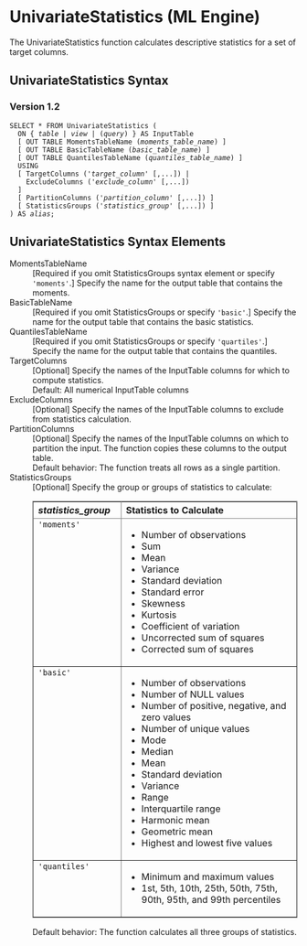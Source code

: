 <div class="nested0" aria-labelledby="ariaid-title1" topicindex="1" topicid="ulp1514493205765" id="ulp1514493205765"><h1 class="title topictitle1" id="ariaid-title1">UnivariateStatistics (ML Engine)</h1><div class="body conbody"><div class="section" id="ulp1514493205765__section_N10011_N1000E_N10001">
<p class="p">The UnivariateStatistics function calculates descriptive statistics for a set of target columns.</p></div></div><div class="topic reference nested1" aria-labelledby="ariaid-title2" topicindex="2" topicid="qiy1514493216143" xml:lang="en-us" lang="en-us" id="qiy1514493216143">
<h2 class="title topictitle2" id="ariaid-title2">UnivariateStatistics Syntax</h2><div class="body refbody"><div class="section" id="qiy1514493216143__section_N10011_N1000E_N10001">
<h3 class="title sectiontitle">Version <span>1.2</span></h3><pre class="pre codeblock" xml:space="preserve"><code>SELECT * FROM UnivariateStatistics (
  <span>ON { <var class="keyword varname">table</var> | <var class="keyword varname">view</var> | (<var class="keyword varname">query</var>) }</span> AS InputTable
  [ OUT TABLE MomentsTableName (<var class="keyword varname">moments_table_name</var>) ]
  [ OUT TABLE BasicTableName (<var class="keyword varname">basic_table_name</var>) ]
  [ OUT TABLE QuantilesTableName (<var class="keyword varname">quantiles_table_name</var>) ]
  USING
  [ TargetColumns ('<var class="keyword varname">target_column</var>' [,...]) |
    ExcludeColumns ('<var class="keyword varname">exclude_column</var>' [,...])
  ]
  [ PartitionColumns ('<var class="keyword varname">partition_column</var>' [,...]) ]
  [ StatisticsGroups ('<var class="keyword varname">statistics_group</var>' [,...]) ]
) AS <var class="keyword varname">alias</var>;
</code></pre></div></div></div><div class="topic reference nested1" aria-labelledby="ariaid-title3" topicindex="3" topicid="mtu1514493208025" xml:lang="en-us" lang="en-us" id="mtu1514493208025">
<h2 class="title topictitle2" id="ariaid-title3">UnivariateStatistics Syntax Elements</h2><div class="body refbody"><div class="section" id="mtu1514493208025__section_N10011_N1000E_N10001"><dl class="dl parml"><dt class="dt pt dlterm">MomentsTableName</dt><dd class="dd pd">[Required if you omit StatisticsGroups syntax element or specify <code class="ph codeph">'moments'</code>.] Specify the name for the output table that contains the moments.</dd><dt class="dt pt dlterm">BasicTableName</dt><dd class="dd pd">[Required if you omit StatisticsGroups or specify <code class="ph codeph">'basic'</code>.] Specify the name for the output table that contains the basic statistics.</dd><dt class="dt pt dlterm">QuantilesTableName</dt><dd class="dd pd">[Required if you omit StatisticsGroups or specify <code class="ph codeph">'quartiles'</code>.] Specify the name for the output table that contains the quantiles.</dd><dt class="dt pt dlterm">TargetColumns</dt><dd class="dd pd">[Optional] Specify the names of the InputTable columns for which to compute statistics.</dd><dd class="dd pd ddexpand">Default: All numerical InputTable columns</dd><dt class="dt pt dlterm">ExcludeColumns</dt><dd class="dd pd">[Optional] Specify the names of the InputTable columns to exclude from statistics calculation.</dd><dt class="dt pt dlterm">PartitionColumns</dt><dd class="dd pd">[Optional] Specify the names of the InputTable columns on which to partition the input. The function copies these columns to the output table.</dd><dd class="dd pd ddexpand">Default behavior: The function treats all rows as a single partition.</dd><dt class="dt pt dlterm">StatisticsGroups</dt><dd class="dd pd">[Optional] Specify the group or groups of statistics to calculate:
<div class="tablenoborder"><table cellpadding="4" cellspacing="0" summary="" id="mtu1514493208025__table_mgl_snr_tcb" class="table" frame="border" border="1" rules="all"><div class="caption"></div><colgroup span="1"><col style="width:33.33333333333333%" span="1"></col><col style="width:66.66666666666666%" span="1"></col></colgroup><thead class="thead" style="text-align:left;"><tr class="row"><th class="entry cellrowborder" style="vertical-align:top;" id="d25550e168" rowspan="1" colspan="1"><var class="keyword varname">statistics_group</var></th><th class="entry cellrowborder" style="vertical-align:top;" id="d25550e171" rowspan="1" colspan="1">Statistics to Calculate</th></tr></thead><tbody class="tbody"><tr class="row"><td class="entry cellrowborder" style="vertical-align:top;" headers="d25550e168" rowspan="1" colspan="1"><code class="ph codeph">'moments'</code></td><td class="entry cellrowborder" style="vertical-align:top;" headers="d25550e171" rowspan="1" colspan="1">
<ul class="ul" id="mtu1514493208025__ul_qxn_q4r_tcb">
<li class="li">Number of observations</li>
<li class="li">Sum</li>
<li class="li">Mean</li>
<li class="li">Variance</li>
<li class="li">Standard deviation</li>
<li class="li">Standard error</li>
<li class="li">Skewness</li>
<li class="li">Kurtosis</li>
<li class="li">Coefficient of variation</li>
<li class="li">Uncorrected sum of squares</li>
<li class="li">Corrected sum of squares</li></ul></td></tr><tr class="row"><td class="entry cellrowborder" style="vertical-align:top;" headers="d25550e168" rowspan="1" colspan="1"><code class="ph codeph">'basic'</code></td><td class="entry cellrowborder" style="vertical-align:top;" headers="d25550e171" rowspan="1" colspan="1">
<ul class="ul" id="mtu1514493208025__ul_b5d_hgz_tcb">
<li class="li">Number of observations</li>
<li class="li">Number of NULL values</li>
<li class="li">Number of positive, negative, and zero values</li>
<li class="li">Number of unique values</li>
<li class="li">Mode</li>
<li class="li">Median</li>
<li class="li">Mean</li>
<li class="li">Standard deviation</li>
<li class="li">Variance</li>
<li class="li">Range</li>
<li class="li">Interquartile range</li>
<li class="li">Harmonic mean</li>
<li class="li">Geometric mean</li>
<li class="li">Highest and lowest five values</li></ul></td></tr><tr class="row"><td class="entry cellrowborder" style="vertical-align:top;" headers="d25550e168" rowspan="1" colspan="1"><code class="ph codeph">'quantiles'</code></td><td class="entry cellrowborder" style="vertical-align:top;" headers="d25550e171" rowspan="1" colspan="1">
<ul class="ul" id="mtu1514493208025__ul_bxh_bpr_tcb">
<li class="li">Minimum and maximum values</li>
<li class="li">1st, 5th, 10th, 25th, 50th, 75th, 90th, 95th, and 99th percentiles</li></ul></td></tr></tbody></table></div>
<p class="p">Default behavior: The function calculates all three groups of statistics.</p></dd></dl></div></div></div></div>
